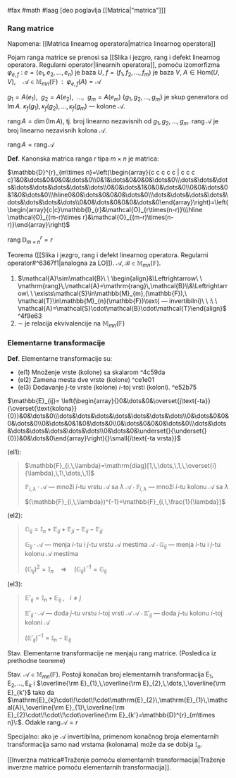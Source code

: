 #fax #math #laag [deo poglavlja [[Matrica|"matrica"]]]

### Rang matrice
Napomena: [[Matrica linearnog operatora|matrica linearnog operatora]]

Pojam ranga matrice se prenosi sa [[Slika i jezgro, rang i defekt linearnog operatora. Regularni operator|linearnih operatora]], pomoću izomorfizma $\varphi_{e,\,f}\:$:
$e=(e_{1},\,e_{2},\,\dots,\,e_{n})$ je baza $U$, $f=(f_{̌1},\,f_{2},\,\dots,\,f_{m})$ je baza $V$,
$A\in\mathrm{Hom}(U,\,V),\quad\mathcal{A}\in\mathbb{M}_{mn}(\mathbb{F})\ \ :\ \ \varphi_{e,\,f}(A)=\mathcal{A}$

$g_{1}=A(e_{1}),\ \ g_{2}=A(e_{2}),\ \ \dots, \ \ g_{m}=A(e_{m})$ 
$\{g_{1},\,g_{2},\,\dots,\,g_{m}\}$ je skup generatora od $\mathrm{Im}\,A$.
$\kappa_{f}(g_{1}),\,\kappa_{f}(g_{2}),\,\dots,\,\kappa_{f}(g_{m})$ — kolone $\mathcal{A}$.

$\mathrm{rang}\,A=\dim(\mathrm{Im}\,A)$, tj. broj linearno nezavisnih od $g_{1},\,g_{2},\,\dots,\,g_{m}$.
$\mathrm{rang}\,\mathcal{A}$ je broj linearno nezavisnih kolona $\mathcal{A}$.

$\mathrm{rang}\,A=\mathrm{rang}\,\mathcal{A}$

**Def**. Kanonska matrica ranga $r$ tipa $m\times n$ je matrica:

$\mathbb{D}^{r}_{m\times n}=\left(\begin{array}{c c c c c | c c c c}1&0&\dots&0&0&0&\dots&0\\0&1&\dots&0&0&0&\dots&0\\\dots&\dots&\dots&\dots&\dots&\dots&\dots&\dots\\0&0&\dots&1&0&0&\dots&0\\0&0&\dots&0&1&0&\dots&0\\\hline0&0&\dots&0&0&0&\dots&0\\\dots&\dots&\dots&\dots&\dots&\dots&\dots&\dots\\0&0&\dots&0&0&0&\dots&0\end{array}\right)=\left(\begin{array}{c|c}\mathbb{I}_{r}&\mathcal{O}_{r\times(n-r)}\\\hline \mathcal{O}_{(m-r)\times r}&\mathcal{O}_{(m-r)\times(n-r)}\end{array}\right)$

$\mathrm{rang}\,\mathbb{D}^{r}_{m\times n}=r$

Teorema ([[Slika i jezgro, rang i defekt linearnog operatora. Regularni operator#^6367f1|analogna za LO]]). $\mathcal{A},\,\mathcal{B}\in\mathbb{M}_{mn}(\mathbb{F})$.
1. $\mathcal{A}\sim\mathcal{B}\ \ \begin{align}&\Leftrightarrow\ \ \mathrm{rang}\,\mathcal{A}=\mathrm{rang}\,\mathcal{B}\\&\Leftrightarrow\ \ \exists\mathcal{S}\in\mathbb{M}_{m},(\mathbb{F}),\ \mathcal{T}\in\mathbb{M}_{n}(\mathbb{F})\text{ — invertibilni}\ \ :\ \ \mathcal{A}=\mathcal{S}\cdot\mathcal{B}\cdot\mathcal{T}\end{align}$ ^4f9e63
2. $\sim$ je relacija ekvivalencije na $\mathbb{M}_{mn}(\mathbb{F})$
### Elementarne transformacije
**Def**. Elementarne transformacije su:
- (el1) Množenje vrste (kolone) sa skalarom ^4c59da
- (el2) Zamena mesta dve vrste (kolone) ^ce1e01
- (el3) Dodavanje $j$-te vrste (kolone) $i$-toj vrsti (koloni). ^e52b75

$\mathbb{E}_{ij}= \left(\begin{array}{}0&\dots&0&\overset{j\text{-ta}}{\overset{\text{kolona}}{0}}&0&\dots&0\\\dots&\dots&\dots&\dots&\dots&\dots&\dots\\0&\dots&0&0&0&\dots&0\\0&\dots&0&1&0&\dots&0\\0&\dots&0&0&0&\dots&0\\\dots&\dots&\dots&\dots&\dots&\dots&\dots\\0&\dots&0&\underset{}{\underset{}{0}}&0&\dots&0\end{array}\right){}\small{i\text{-ta vrsta}}$

(el1):
>$\mathbb{F}_{i,\,\lambda}=\mathrm{diag}[1,\,\dots,\,1,\,\overset{i}{\lambda},\,1\,\dots,\,1]$
>
>$\mathbb{F}_{i,\,\lambda}\cdot\mathcal{A}$ — množi $i$-tu vrstu $\mathcal{A}$ sa $\lambda$
>$\mathcal{A}\cdot\mathbb{F}_{i,\,\lambda}$ — množi $i$-tu kolonu $\mathcal{A}$ sa $\lambda$
>
>$(\mathbb{F}_{i,\,\lambda})^{-1}=\mathbb{F}_{i,\,\frac{1}{\lambda}}$


(el2):
>$\mathbb{G}_{ij}=\mathbb{I}_{n}+\mathbb{E}_{ij}+\mathbb{E}_{ji}-\mathbb{E}_{ii}-\mathbb{E}_{jj}$
>
>$\mathbb{G}_{ij}\cdot\mathcal{A}$ — menja $i$-tu i $j$-tu vrstu $\mathcal{A}$ mestima
>$\mathcal{A}\cdot\mathbb{G}_{ij}$ — menja $i$-tu i $j$-tu kolonu $\mathcal{A}$ mestima
>
>$(\mathbb{G}_{ij})^{2}=\mathbb{I}_{n}\quad \Rightarrow\quad (\mathbb{G}_{ij})^{-1}=\mathbb{G}_{ij}$

(el3):
>$\mathbb{E}'_{ij}=\mathbb{I}_{n}+\mathbb{E}_{ij}$ ,$\ \:$ $i\ne j$
>
>$\mathbb{E}'_{ij}\cdot\mathcal{A}$ — doda $j$-tu vrstu $i$-toj vrsti $\mathcal{A}$
>$\mathcal{A}\cdot\mathbb{E}'_{ij}$ — doda $j$-tu kolonu $i$-toj koloni $\mathcal{A}$
>
>$(\mathbb{E}'_{ij})^{-1}=\mathbb{I}_{n}-\mathbb{E}_{ij}$

Stav. Elementarne transformacije ne menjaju rang matrice. (Posledica iz prethodne teoreme)
 
Stav. $\mathcal{A}\in\mathbb{M}_{mn}(\mathbb{F})$. Postoji konačan broj elementarnih transformacija $\mathrm{E}_{1},\,\mathrm{E}_{2},\,\dots,\,\mathrm{E}_{k}$ i $\overline{\rm E}_{1},\,\overline{\rm E}_{2},\,\dots,\,\overline{\rm E}_{k'}$ tako da $\mathrm{E}_{k}\cdot\!\cdot\!\cdot\mathrm{E}_{2}\,\mathrm{E}_{1}\,\mathcal{A}\,\overline{\rm E}_{1}\,\overline{\rm E}_{2}\cdot\!\cdot\!\cdot\overline{\rm E}_{k'}=\mathbb{D}^{r}_{m\times n}\:$. Odakle $\mathrm{rang}\, \mathcal{A}=r$

Specijalno: ako je $\mathcal{A}$ invertibilna, primenom konačnog broja elementarnih transformacija samo nad vrstama (kolonama) može da se dobija $\mathbb{I}_{n}$.
$\:$

[[Inverzna matrica#Traženje pomoću elementarnih transformacija|Traženje inverzne matrice pomoću elementarnih transformacija]].

